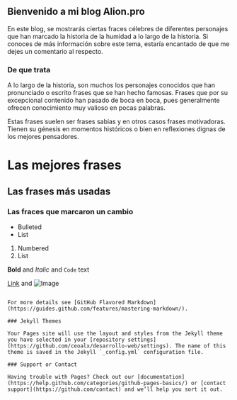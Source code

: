 ## Bienvenido a mi blog Alion.pro

En este blog, se mostrarás ciertas fraces célebres de diferentes personajes que han marcado la historia de la humidad a lo largo de la historia.
Si conoces de más información sobre este tema, estaría encantado de que me dejes un comentario al respecto.

### De que trata

A lo largo de la historia, son muchos los personajes conocidos que han pronunciado o escrito frases que se han hecho famosas. Frases que por su excepcional contenido han pasado de boca en boca, pues generalmente ofrecen conocimiento muy valioso en pocas palabras. 

Estas frases suelen ser frases sabias y en otros casos frases motivadoras. Tienen su génesis en momentos históricos o bien en reflexiones dignas de los mejores pensadores.



# Las mejores frases 
## Las frases más usadas
### Las fraces que marcaron un cambio

- Bulleted
- List

1. Numbered
2. List

**Bold** and _Italic_ and `Code` text

[Link](url) and ![Image](src)
```

For more details see [GitHub Flavored Markdown](https://guides.github.com/features/mastering-markdown/).

### Jekyll Themes

Your Pages site will use the layout and styles from the Jekyll theme you have selected in your [repository settings](https://github.com/ceoalx/desarrollo-web/settings). The name of this theme is saved in the Jekyll `_config.yml` configuration file.

### Support or Contact

Having trouble with Pages? Check out our [documentation](https://help.github.com/categories/github-pages-basics/) or [contact support](https://github.com/contact) and we’ll help you sort it out.
